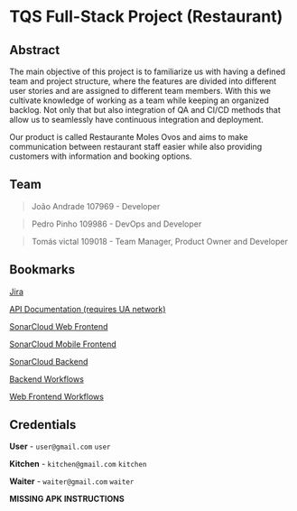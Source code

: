 # TQS Full-Stack Project (Restaurant)

## Abstract

The main objective of this project is to familiarize us with having a defined team and project structure, where the features are divided into different user stories and are assigned to different team members. With this we cultivate knowledge of working as a team while keeping an organized backlog. Not only that but also integration of QA and CI/CD methods that allow us to seamlessly have continuous integration and deployment.

Our product is called Restaurante Moles Ovos and aims to make communication between restaurant staff easier while also providing customers with information and booking options.

## Team

> João Andrade 107969 - Developer

> Pedro Pinho 109986 - DevOps and Developer

> Tomás victal 109018 - Team Manager, Product Owner and Developer  

## Bookmarks

[Jira](https://tqsprojectrestaurant.atlassian.net/jira/software/projects/RMO/boards/2)

[API Documentation (requires UA network)](http://deti-tqs-01.ua.pt/swagger-ui/index.html)

[SonarCloud Web Frontend](https://sonarcloud.io/project/overview?id=TQS-Project-Restaurant_S-C-DS-Nextjs)

[SonarCloud Mobile Frontend](https://sonarcloud.io/project/overview?id=TQS-Project-Restaurant_G-M-APP)

[SonarCloud Backend](https://sonarcloud.io/summary/overall?id=TQS-Project-Restaurant_API-SpringB)

[Backend Workflows](https://github.com/TQS-Project-Restaurant/API-SpringB/actions)

[Web Frontend Workflows](https://github.com/TQS-Project-Restaurant/S-C-DS-Nextjs/actions)

## Credentials

**User** - `user@gmail.com` `user`

**Kitchen** - `kitchen@gmail.com` `kitchen`

**Waiter** - `waiter@gmail.com` `waiter`

**MISSING APK INSTRUCTIONS**